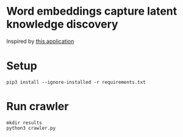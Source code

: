 # Word embeddings capture latent knowledge discovery
Inspired by [this application](www.github.com/materialsintelligence/mat2vec)

# Setup
```
pip3 install --ignore-installed -r requirements.txt
```

# Run crawler
```
mkdir results
python3 crawler.py
```


